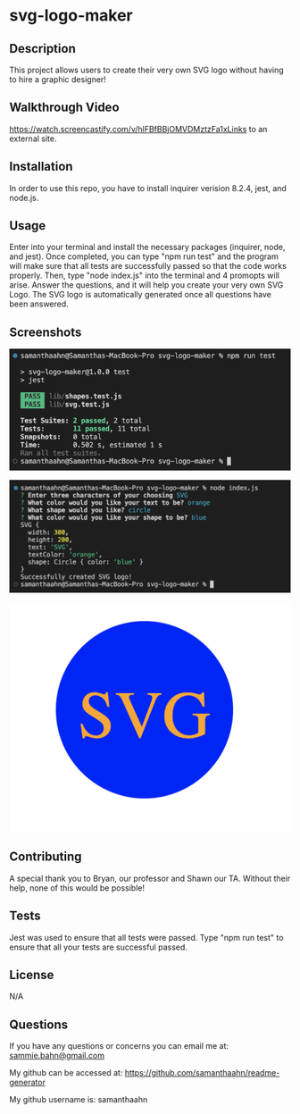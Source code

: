 # svg-logo-maker

## Description
This project allows users to create their very own SVG logo without having to hire a graphic designer! 

## Walkthrough Video
https://watch.screencastify.com/v/hlFBfBBjOMVDMztzFa1xLinks to an external site.

## Installation
In order to use this repo, you have to install inquirer verision 8.2.4, jest, and node.js. 

## Usage
Enter into your terminal and install the necessary packages (inquirer, node, and jest). Once completed, you can type "npm run test" and the program will make sure that all tests are successfully passed so that the code works properly. Then, type "node index.js" into the terminal and 4 promopts will arise. Answer the questions, and it will help you create your very own SVG Logo. The SVG logo is automatically generated once all questions have been answered. 

## Screenshots

![alt text](./assets/images/Screenshot%202023-04-07%20at%203.52.43%20PM.png)

![alt text](./assets/images/Screenshot%202023-04-07%20at%203.53.32%20PM.png)

![alt text](./assets/images/Screenshot%202023-04-07%20at%203.53.39%20PM.png)


## Contributing
A special thank you to Bryan, our professor and Shawn our TA. Without their help, none of this would be possible! 

## Tests
Jest was used to ensure that all tests were passed. Type "npm run test" to ensure that all your tests are successful passed.  

## License
N/A

## Questions
If you have any questions or concerns you can email me at: sammie.bahn@gmail.com

My github can be accessed at: https://github.com/samanthaahn/readme-generator

My github username is: samanthaahn

